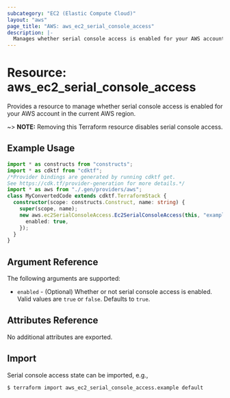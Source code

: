 ```yaml
---
subcategory: "EC2 (Elastic Compute Cloud)"
layout: "aws"
page_title: "AWS: aws_ec2_serial_console_access"
description: |-
  Manages whether serial console access is enabled for your AWS account in the current AWS region.
---
```


# Resource: aws_ec2_serial_console_access

Provides a resource to manage whether serial console access is enabled for your AWS account in the current AWS region.

~> **NOTE:** Removing this Terraform resource disables serial console access.

## Example Usage

```typescript
import * as constructs from "constructs";
import * as cdktf from "cdktf";
/*Provider bindings are generated by running cdktf get.
See https://cdk.tf/provider-generation for more details.*/
import * as aws from "./.gen/providers/aws";
class MyConvertedCode extends cdktf.TerraformStack {
  constructor(scope: constructs.Construct, name: string) {
    super(scope, name);
    new aws.ec2SerialConsoleAccess.Ec2SerialConsoleAccess(this, "example", {
      enabled: true,
    });
  }
}

```

## Argument Reference

The following arguments are supported:

* `enabled` - (Optional) Whether or not serial console access is enabled. Valid values are `true` or `false`. Defaults to `true`.

## Attributes Reference

No additional attributes are exported.

## Import

Serial console access state can be imported, e.g.,

```
$ terraform import aws_ec2_serial_console_access.example default
```

<!-- cache-key: cdktf-0.17.0-pre.15 input-b3550eec1a2807a26834271d28b2d03e898cca3cd2a732d5d38c79ddf71181e6 -->